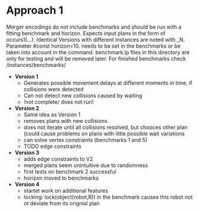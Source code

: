 # Approach 1

Merger encodings do not include benchmarks and should be run with a fitting benchmark and horizon. Expects input plans in the form of occurs1(...). Identical Versions with different instances are noted with \_N. Parameter #const horizon=10. needs to be set in the benchmarks or be taken into account in the command.
benchmark.lp files in this directory are only for testing and will be removed later. For finished benchmarks check /instances/benchmarks/

- **Version 1**
    + Generates possible movement delays at different moments in time, if collisions were detected
    + Can not detect new collisions caused by waiting
    + !not complete/ does not run!
- **Version 2**
    + Same idea as Version 1
    + removes plans with new collisions
    + does not iterate until all collisions resolved, but chooces other plan (could cause problems on plans with little possible wait variations
    + can solve vertex constraints (benchmarks 1 and 5)
    + TODO edge constraints
- **Version 3**
    + adds edge constraints to V2
    + merged plans seem unintuitive due to randomness
    + first tests on benchmark 2 successful
    + horizon moved to benchmarks
- **Version 4**
    + startet work on additional features
    + locking: lock(object(robot,R)) in the benchmark causes this robot not ot deviate from its orignial plan
    

